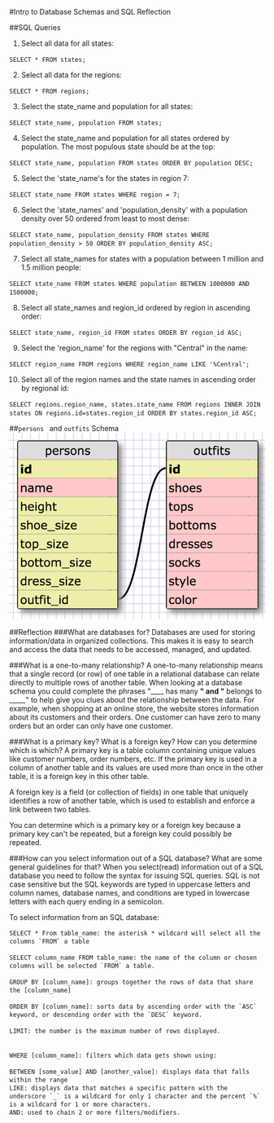 #Intro to Database Schemas and SQL Reflection


##SQL Queries

1) Select all data for all states:

`SELECT * FROM states;`

2) Select all data for the regions:

`SELECT * FROM regions;`

3) Select the state_name and population for all states:

`SELECT state_name, population FROM states;`

4) Select the state_name and population for all states ordered by population. The most populous state should be at the top:

`SELECT state_name, population FROM states ORDER BY population DESC;`

5) Select the 'state_name's for the states in region 7:

`SELECT state_name FROM states WHERE region = 7;`

6) Select the 'state_names' and 'population_density' with a population density over 50 ordered from least to most dense:

`SELECT state_name, population_density FROM states WHERE population_density > 50 ORDER BY population_density ASC;`

7) Select all state_names for states with a population between 1 million and 1.5 million people:

`SELECT state_name FROM states WHERE population BETWEEN 1000000 AND 1500000;`

8) Select all state_names and region_id ordered by region in ascending order:

`SELECT state_name, region_id FROM states ORDER BY region_id ASC;`

9) Select the 'region_name' for the regions with "Central" in the name:

`SELECT region_name FROM regions WHERE region_name LIKE '%Central';`

10) Select all of the region names and the state names in ascending order by regional id:

`SELECT regions.region_name, states.state_name FROM regions INNER JOIN states ON regions.id=states.region_id ORDER BY states.region_id ASC;`


##`persons ` and `outfits` Schema
![Outfit Schema](outfit-schema.png)


##Reflection
###What are databases for?
Databases are used for storing information/data in organized collections. This makes it is easy to search and access the data that needs to be accessed, managed, and updated.


###What is a one-to-many relationship?
A one-to-many relationship means that a single record (or row) of one table in a relational database can relate directly to multiple rows of another table.  When looking at a database schema you could complete the phrases "____ has many ____" and "____ belongs to _____" to help give you clues about the relationship between the data.  For example, when shopping at an online store, the website stores information about its customers and their orders.  One customer can have zero to many orders but an order can only have one customer.


###What is a primary key? What is a foreign key? How can you determine which is which?
A primary key is a table column containing unique values like customer numbers, order numbers, etc. If the primary key is used in a column of another table and its values are used more than once in the other table, it is a foreign key in this other table.

A foreign key is a field (or collection of fields) in one table that uniquely identifies a row of another table, which is used to establish and enforce a link between two tables.

You can determine which is a primary key or a foreign key because a primary key can't be repeated, but a foreign key could possibly be repeated.


###How can you select information out of a SQL database? What are some general guidelines for that?
When you select(read) information out of a SQL database you need to follow the syntax for issuing SQL queries. SQL is not case sensitive but the SQL keywords are typed in uppercase letters and column names, database names, and conditions are typed in lowercase letters with each query ending in a semicolon.


To select information from an SQL database:
```
SELECT * From table_name: the asterisk * wildcard will select all the columns `FROM` a table

SELECT column_name FROM table_name: the name of the column or chosen columns will be selected `FROM` a table.

GROUP BY [column_name]: groups together the rows of data that share the [column_name]

ORDER BY [column_name]: sorts data by ascending order with the `ASC` keyword, or descending order with the `DESC` keyword.

LIMIT: the number is the maximum number of rows displayed.


WHERE [column_name]: filters which data gets shown using:

BETWEEN [some_value] AND [another_value]: displays data that falls within the range
LIKE: displays data that matches a specific pattern with the underscore `_` is a wildcard for only 1 character and the percent `%` is a wildcard for 1 or more characters.
AND: used to chain 2 or more filters/modifiers.
```
